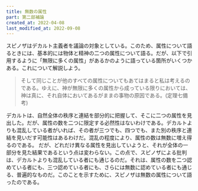 ```yaml
---
title: 無数の属性
part: 第二部補論
created_at: 2022-04-08
last_modified_at: 2022-09-08
---
```


スピノザはデカルト主義者を議論の対象としている。このため、属性について語るときには、基本的には物体と精神の二つの属性について語る。だが、以下で引用するように「無限に多くの属性」があるかのように語っている箇所がいくつかある。これについて解説しよう。

>そして同じことが他のすべての属性についてもあてはまると私は考えるのである。ゆえに、神が無限に多くの属性から成っている限りにおいては、神は真に、それ自体においてあるがままの事物の原因である。(定理七備考)

デカルトは、自然全体の秩序と連結を部分的に把握して、そこに二つの属性を見出した。だが、属性の数を二つに限定する必然性はないわけである。デカルトよりも混乱している者がいれば、その者が三つでも、四つでも、また別の秩序と連結を見いだす可能性はあるわけだ。混乱の程度により、属性の数は無数に増え得るのである。
だが、どれだけ異なる属性を見出していようと、それが全体の一部分を見た結果であるという点は変わらない。この点で、スピノザによる批判は、デカルトよりも混乱している者にも通じるのだ。それは、属性の数を二つ認めている者にも、三つ認めている者にも、さらには無数に認めている者にも通じる、普遍的なものだ。このことを示すために、スピノザは無数の属性について語ったのである。
